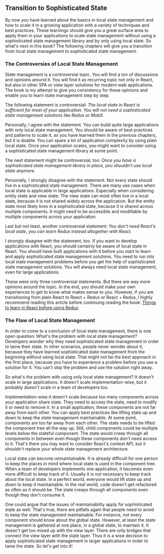 ## Transition to Sophisticated State

By now you have learned about the basics in local state management and how to scale it in a growing application with a variety of techniques and best practices. These learnings should give you a great surface area to apply them in your applications to scale state management without using a sophisticated state management library and by only using local state. So what's next in this book? The following chapters will give you a transition from local state management to sophisticated state management.

### The Controversies of Local State Management

State management is a controversial topic. You will find a ton of discussions and opinions around it. You will find it as recurring topic not only in React, but also in other SPA or view layer solutions for modern web applications. The book is my attempt to give you consistency for these opinions and enable you to learn state management step by step.

The following statement is controversial: *The local state in React is sufficient for most of your application. You will not need a sophisticated state management solutions like Redux or MobX.*

Personally, I agree with the statement. You can build quite large applications with only local state management. You should be aware of best practices and patterns to scale it, as you have learned them in the previous chapters, but it is doable. You can spare a lot of application complexity by using plain local state. Once your application scales, you might want to consider using a sophisticated state management library at some point.

The next statement might be controversial, too: *Once you have a sophisticated state management library in place, you shouldn't use local state anymore.*

Personally, I strongly disagree with the statement. Not every state should live in a sophisticated state management. There are many use cases when local state is applicable in large applications. Especially when considering entity state and view state: The view state can most often live in a local state, because it is not shared widely across the application. But the entity state most likely lives in a sophisticated state, because it is shared across multiple components. It might need to be accessible and modifiable by multiple components across your application.

Last but not least, another controversial statement: *You don't need React's local state, you can learn Redux instead altogether with React.*

I strongly disagree with the statement, too. If you want to develop applications with React, you should certainly be aware of local state in React. You should have built applications with it before you start to learn and apply sophisticated state management solutions. You need to run into local state management problems before you get the help of sophisticated state management solutions. You will always need local state management, even for large applications.

These were only three controversial statements. But there are way more opinions around the topic. In the end, you should make your own experiences to get to know what makes sense to you. However, if you are transitioning from plain React to React + Redux or React + Redux, I highly recommend reading this article before continuing reading the book: [Things to learn in React before using Redux](https://www.robinwieruch.de/learn-react-before-using-redux/).

### The Flaw of Local State Management

In order to come to a conclusion of local state management, there is one open question: What's the problem with local state management? Developers wonder why they need sophisticated state management in order to tame their state. In other scenarios, people never wonder about it, because they have learned sophisticated state management from the beginning without using local state. That might not be the best approach in the first place, because you have to experience a problem before you use a solution for it. You can't skip the problem and use the solution right away.

So what's the problem with using only local state management? It doesn't scale in large applications. It doesn't scale implementation-wise, but it probably doesn't scale in a team of developers too.

Implementation-wise it doesn't scale because too many components across your application share state. They need to access the state, need to modify it or need to remove it. In a small application, these components are not far away from each other. You can apply best practices like lifting state up and down to keep the state management maintainable. At some point, components are too far away from each other. The state needs to be lifted the component tree all the way up. Still, child components could be multiple levels below the stateful component. The state would creep through all components in between even though these components don't need access to it. That's there you may want to consider React's context API, but it shouldn't replace your whole state management architecture.

Local state can become unmaintainable. It is already difficult for one person to keep the places in mind where local state is used in the component tree. When a team of developers implements one application, it becomes even more difficult to keep track of it. Usually it is not necessary to keep track about the local state. In a perfect world, everyone would lift state up and down to keep it maintainable. In the real world, code doesn't get refactored as often as it should be. The state creeps through all components even though they don't consume it.

One could argue that the issues of maintainability apply for sophisticated state as well. That's true, there are pitfalls again that people need to avoid to keep the state management maintainable. For instance, not every component should know about the global state. However, at least the state management is gathered at one place, in a global state, to maintain it. It doesn't get too mixed up with the view layer. There are only bridges that connect the view layer with the state layer. Thus it is a wise decision to apply sophisticated state management in larger applications in order to tame the state. So let's get into it!